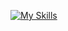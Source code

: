 [![My Skills](https://skillicons.dev/icons?i=next,react,tailwind,typescript,nest,prisma,express,figma)](https://skillicons.dev)
